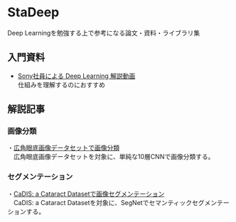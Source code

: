 # StaDeep
Deep Learningを勉強する上で参考になる論文・資料・ライブラリ集

## 入門資料
- [Sony社員による Deep Learning 解説動画](https://www.youtube.com/channel/UCRTV5p4JsXV3YTdYpTJECRA)  
仕組みを理解するのにおすすめ

## 解説記事
### 画像分類
・[広角眼底画像データセットで画像分類](https://github.com/burokoron/StaDeep/tree/master/simple_cnn_classifier)  
　広角眼底画像データセットを対象に、単純な10層CNNで画像分類する。

### セグメンテーション
・[CaDIS: a Cataract Datasetで画像セグメンテーション](https://github.com/burokoron/StaDeep/tree/master/SegNet)  
　CaDIS: a Cataract Datasetを対象に、SegNetでセマンティックセグメンテーションする。